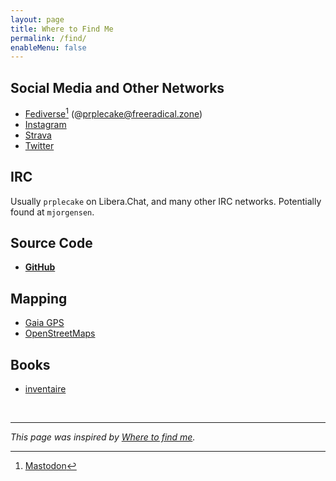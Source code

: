```yaml
---
layout: page
title: Where to Find Me
permalink: /find/
enableMenu: false
---
```


## Social Media and Other Networks

* [Fediverse][f.z][^1] (@prplecake@freeradical.zone)
* [Instagram][instagram]
* [Strava][strava]
* [Twitter][twitter]

[^1]: [Mastodon](https://joinmastodon.org/)

[f.z]:https://freeradical.zone/@prplecake
[instagram]:https://www.instagram.com/matthewjorgensen/
[twitter]:https://twitter.com/prplecake
[strava]:https://www.strava.com/athletes/705724

## IRC

Usually `prplecake` on Libera.Chat, and many other IRC networks.
Potentially found at `mjorgensen`.

## Source Code

* **[GitHub][github]**

[github]:https://github.com/prplecake

## Mapping

* [Gaia GPS][gaia-gps]
* [OpenStreetMaps][osm]

[gaia-gps]:https://www.gaiagps.com/profile/920114/prplecake/
[osm]:https://www.openstreetmap.org/user/prplecake

## Books

* [inventaire][inventaire]

[inventaire]:https://inventaire.io/inventory/matthew

<br />

---

*This page was inspired by [Where to find me][wtfm].*

[wtfm]:https://wheretofind.me
